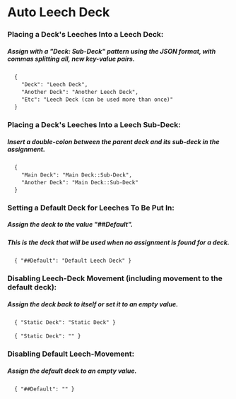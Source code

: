 # Auto Leech Deck

### Placing a Deck's Leeches Into a Leech Deck:
##### Assign with a "Deck: Sub-Deck" pattern using the JSON format, with commas splitting all, new key-value pairs.
&nbsp;&nbsp;&nbsp;&nbsp;``{`` <br>
&nbsp;&nbsp;&nbsp;&nbsp;&nbsp;&nbsp;&nbsp;&nbsp;``"Deck": "Leech Deck",`` <br>
&nbsp;&nbsp;&nbsp;&nbsp;&nbsp;&nbsp;&nbsp;&nbsp;``"Another Deck": "Another Leech Deck",`` <br>
&nbsp;&nbsp;&nbsp;&nbsp;&nbsp;&nbsp;&nbsp;&nbsp;``"Etc": "Leech Deck (can be used more than once)"`` <br>
&nbsp;&nbsp;&nbsp;&nbsp;``}``<br>

### Placing a Deck's Leeches Into a Leech Sub-Deck:
##### Insert a double-colon between the parent deck and its sub-deck in the assignment.
&nbsp;&nbsp;&nbsp;&nbsp;``{``<br>
&nbsp;&nbsp;&nbsp;&nbsp;&nbsp;&nbsp;&nbsp;&nbsp;``"Main Deck": "Main Deck::Sub-Deck",``<br>
&nbsp;&nbsp;&nbsp;&nbsp;&nbsp;&nbsp;&nbsp;&nbsp;``"Another Deck": "Main Deck::Sub-Deck"``<br>
&nbsp;&nbsp;&nbsp;&nbsp;``}``<br>

### Setting a Default Deck for Leeches To Be Put In:
##### Assign the deck to the value "##Default".
##### This is the deck that will be used when no assignment is found for a deck.
&nbsp;&nbsp;&nbsp;&nbsp;``{ "##Default": "Default Leech Deck" }``<br>

### Disabling Leech-Deck Movement (including movement to the default deck):
##### Assign the deck back to itself or set it to an empty value.
&nbsp;&nbsp;&nbsp;&nbsp;``{ "Static Deck": "Static Deck" }``<br>
<!-- ### &nbsp;&nbsp;&nbsp;&nbsp;Alternative method: -->
&nbsp;&nbsp;&nbsp;&nbsp;``{ "Static Deck": "" }``<br>

### Disabling Default Leech-Movement:
##### Assign the default deck to an empty value.
&nbsp;&nbsp;&nbsp;&nbsp;``{ "##Default": "" }``<br>